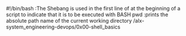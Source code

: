 #!/bin/bash :The Shebang is used in the first line of at the beginning of a script to indicate that it is to be executed with BASH
pwd :prints the absolute path name of the current working directory /alx-system_engineering-devops/0x00-shell_basics

